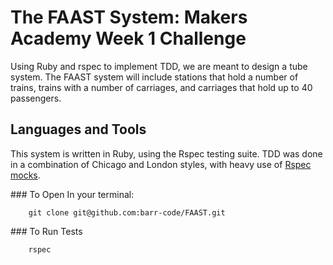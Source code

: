 # The FAAST System: Makers Academy Week 1 Challenge

Using Ruby and rspec to implement TDD, we are meant to design a tube system.
The FAAST system will include stations that hold a number of trains, trains with
a number of carriages, and carriages that hold up to 40 passengers.

## Languages and Tools
This system is written in Ruby, using the Rspec testing suite. TDD was done in a combination of Chicago and London styles, with heavy use of [Rspec mocks](https://github.com/rspec/rspec-mocks).

### To Open
In your terminal:
```shell
	git clone git@github.com:barr-code/FAAST.git
```	

### To Run Tests
```
	rspec
```
